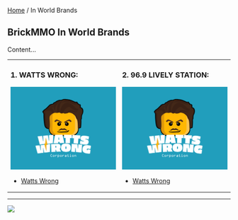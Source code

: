 <style>@import url("//readme.codeadam.ca/readme.css");</style>

[Home](/) / In World Brands

## BrickMMO In World Brands

Content...

<table style="width:100%;">
<tr>
<td width="50%">

<h3>1. WATTS WRONG:</h3>

<img src="Watts Wrong-Primary Logo.png">

- [Watts Wrong](/watts)
</td>

<td width="50%">

<h3>2. 96.9 LIVELY STATION:</h3>

<img src="Watts Wrong-Primary Logo.png">

- [Watts Wrong](/watts)

</td>

</tr>
</table>


---

<a href="https://brickmmo.com">
<img src="https://brickmmo.com/images/brickmmo-logo-horizontal.jpg" width="100">
</a>

